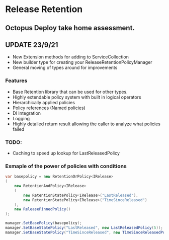 # Release Retention
## Octopus Deploy take home assessment.

## UPDATE 23/9/21
* New Extension methods for adding to ServiceCollection
* New builder type for creating your ReleaseRetentionPolicyManager
* General moving of types around for improvements

### Features
* Base Retention library that can be used for other types.
* Highly extendable policy system with built in logical operators
* Hierarchically applied policies
* Policy references (Named policies)
* DI Integration
* Logging
* Highly detailed return result allowing the caller to analyze what policies failed

### TODO:
* Caching to speed up lookup for LastReleasedPolicy

### Exmaple of the power of policies with conditions
```cs
var basepolicy = new RetentionOrPolicy<IRelease>
(
    new RetentionAndPolicy<IRelease>
    (
        new RetentionStatePolicy<IRelease>("LastReleased"),
        new RetentionStatePolicy<IRelease>("TimeSinceReleased")
    ),
    new ReleasePinnedPolicy()
);

manager.SetBasePolicy(basepolicy);
manager.SetBaseStatePolicy("LastReleased", new LastReleasedPolicy(5));
manager.SetBaseStatePolicy("TimeSinceReleased", new TimeSinceReleasedPolicy(TimeSpan.FromDays(30)));
```
